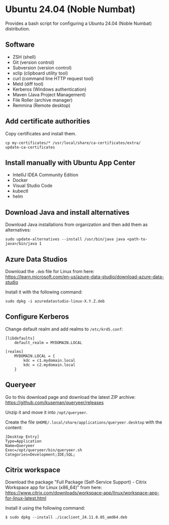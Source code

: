 # Ubuntu 24.04 (Noble Numbat)

Provides a bash script for configuring a Ubuntu 24.04 (Noble Numbat) distribution.


## Software

 * ZSH (shell)
 * Git (version control)
 * Subversion (version control)
 * xclip (clipboard utility tool)
 * curl (command line HTTP request tool)
 * Meld (diff tool)
 * Kerberos (Windows authentication)
 * Maven (Java Project Management)
 * File Roller (archive manager)
 * Remmina (Remote desktop)


## Add certificate authorities

Copy certificates and install them.

```
cp my-certificates/* /usr/local/share/ca-certificates/extra/
update-ca-certificates
```


## Install manually with Ubuntu App Center

 * IntelliJ IDEA Community Edition
 * Docker
 * Visual Studio Code
 * kubectl
 * helm


## Download Java and install alternatives

Download Java installations from organization and then add them as alternatives:

```
sudo update-alternatives --install /usr/bin/java java <path-to-java>/bin/java 1
```


## Azure Data Studios

Download the `.deb` file for Linux from here:  
https://learn.microsoft.com/en-us/azure-data-studio/download-azure-data-studio

Install it with the following command:  
```shell
sudo dpkg -i azuredatastudio-linux-X.Y.Z.deb
```


## Configure Kerberos

Change default realm and add realms to `/etc/krd5.conf`:

```
[libdefaults]
	default_realm = MYDOMAIN.LOCAL

[realms]
	MYDOMAIN.LOCAL = {
		kdc = c1.mydomain.local
		kdc = c2.mydomain.local
	}
```


## Queryeer

Go to this download page and download the latest ZIP archive:  
https://github.com/kuseman/queryeer/releases

Unzip it and move it into `/opt/queryeer`.

Create the file `$HOME/.local/share/applications/queryeer.desktop` with the content:

```
[Desktop Entry]
Type=Application
Name=Queryeer
Exec=/opt/queryeer/bin/queryeer.sh
Categories=Development;IDE;SQL;
```


## Citrix workspace

Download the package "Full Package (Self-Service Support) - Citrix Workspace app for Linux (x86_64)" from here:  
https://www.citrix.com/downloads/workspace-app/linux/workspace-app-for-linux-latest.html

Install it using the following command:

```shell
$ sudo dpkg --install ./icaclient_24.11.0.85_amd64.deb
```
